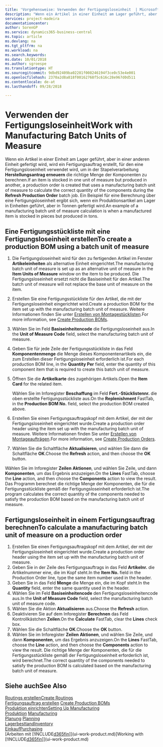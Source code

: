```yaml
---
title: 'Vorgehensweise: Verwenden der Fertigungsloseinheit  | Microsoft Docs'
description: "Wenn ein Artikel in einer Einheit am Lager geführt, aber in einer anderen Einheit gefertigt wird, kann ein Fertigungsauftrag erstellt werden, für den eine Fertigungsloseinheit verwendet wird, um in der Stapelverarbeitung  FA berechnen die richtige Menge der Komponenten zu berechnen. Ein Beispiel für eine Berechnung über eine Fertigungsloseinheit ergibt sich, wenn ein Produktionsartikel am Lager in Einheiten geführt, aber in Tonnen gefertigt wird."
services: project-madeira
documentationcenter: 
author: SorenGP
ms.service: dynamics365-business-central
ms.topic: article
ms.devlang: na
ms.tgt_pltfrm: na
ms.workload: na
ms.search.keywords: 
ms.date: 10/01/2018
ms.author: sgroespe
ms.translationtype: HT
ms.sourcegitcommit: 9dbd92409ba02281f008246194f3ce0c53e4e001
ms.openlocfilehash: 2370a2d8a818f00162768f5c616c28e967d0d511
ms.contentlocale: de-at
ms.lasthandoff: 09/28/2018

---
```

# <a name="work-with-manufacturing-batch-units-of-measure"></a><span data-ttu-id="62289-104">Verwenden der Fertigungsloseinheit</span><span class="sxs-lookup"><span data-stu-id="62289-104">Work with Manufacturing Batch Units of Measure</span></span>
<span data-ttu-id="62289-105">Wenn ein Artikel in einer Einheit am Lager geführt, aber in einer anderen Einheit gefertigt wird, wird ein Fertigungsauftrag erstellt, für den eine Fertigungsloseinheit verwendet wird, um in der Stapelverarbeitung **Herstellungsantrag erneuern** die richtige Menge der Komponenten zu berechnen.</span><span class="sxs-lookup"><span data-stu-id="62289-105">If an item is stocked in one unit of measure but produced in another, a production order is created that uses a manufacturing batch unit of measure to calculate the correct quantity of the components during the **Refresh Production Order** batch job.</span></span> <span data-ttu-id="62289-106">Ein Beispiel für eine Berechnung über eine Fertigungsloseinheit ergibt sich, wenn ein Produktionsartikel am Lager in Einheiten geführt, aber in Tonnen gefertigt wird.</span><span class="sxs-lookup"><span data-stu-id="62289-106">An example of a manufacturing batch unit of measure calculation is when a manufactured item is stocked in pieces but produced in tons.</span></span>  

## <a name="to-create-a-production-bom-using-a-batch-unit-of-measure"></a><span data-ttu-id="62289-107">Eine Fertigungsstückliste mit eine Fertigungsloseinheit erstellen</span><span class="sxs-lookup"><span data-stu-id="62289-107">To create a production BOM using a batch unit of measure</span></span>  
1.  <span data-ttu-id="62289-108">Die Fertigungsloseinheit wird für den zu fertigenden Artikel im Fenster **Artikeleinheiten** als alternative Einheit eingerichtet.</span><span class="sxs-lookup"><span data-stu-id="62289-108">The manufacturing batch unit of measure is set up as an alternative unit of measure in the **Item Units of Measure** window on the item to be produced.</span></span> <span data-ttu-id="62289-109">Die Fertigungsloseinheit ersetzt nicht die Basiseinheit für den Artikel.</span><span class="sxs-lookup"><span data-stu-id="62289-109">The batch unit of measure will not replace the base unit of measure on the item.</span></span>  
2.  <span data-ttu-id="62289-110">Erstellen Sie eine Fertigungsstückliste für den Artikel, die mit der Fertigungsloseinheit eingerichtet wird.</span><span class="sxs-lookup"><span data-stu-id="62289-110">Create a production BOM for the item set up with the manufacturing batch unit of measure.</span></span> <span data-ttu-id="62289-111">Weitere Informationen finden Sie unter [Erstellen von Montagestücklisten](production-how-to-create-production-boms.md).</span><span class="sxs-lookup"><span data-stu-id="62289-111">For more information, see [Create Production BOMs](production-how-to-create-production-boms.md).</span></span>  
3.  <span data-ttu-id="62289-112">Wählen Sie im Feld **Basiseinheitencode** die Fertigungsloseinheit aus.</span><span class="sxs-lookup"><span data-stu-id="62289-112">In the **Unit of Measure Code** field, select the manufacturing batch unit of measure.</span></span>  
4.  <span data-ttu-id="62289-113">Geben Sie für jede Zeile der Fertigungsstückliste in das Feld **Komponentenmenge** die Menge dieses Komponentenartikels ein, die zum Erstellen dieser Fertigungsloseinheit erforderlich ist.</span><span class="sxs-lookup"><span data-stu-id="62289-113">For each production BOM line, in the **Quantity Per** field, enter the quantity of this component item that is required to create this batch unit of measure.</span></span>  
5.  <span data-ttu-id="62289-114">Öffnen Sie die  **Artikelkarte** des zugehörigen Artikels.</span><span class="sxs-lookup"><span data-stu-id="62289-114">Open the **Item Card** for the related item.</span></span>  

    <span data-ttu-id="62289-115">Wählen Sie im Inforegister **Beschaffung** im Feld **Fert.-Stücklistennr.** die oben erstellte Fertigungsstückliste aus.</span><span class="sxs-lookup"><span data-stu-id="62289-115">On the **Replenishment** FastTab, in the **Production BOM No.** field, select the production BOM created above.</span></span>  
6.  <span data-ttu-id="62289-116">Erstellen Sie einen Fertigungsauftragskopf mit dem Artikel, der mit der Fertigungsloseinheit eingerichtet wurde.</span><span class="sxs-lookup"><span data-stu-id="62289-116">Create a production order header using the item set up with the manufacturing batch unit of measure.</span></span> <span data-ttu-id="62289-117">Weitere Informationen finden Sie unter [Erstellen von Montageaufträgen](production-how-to-create-production-orders.md).</span><span class="sxs-lookup"><span data-stu-id="62289-117">For more information, see [Create Production Orders](production-how-to-create-production-orders.md).</span></span>  
7.  <span data-ttu-id="62289-118">Wählen Sie die Schaltfläche **Aktualisieren**, und wählen Sie dann die Schaltfläche **OK**.</span><span class="sxs-lookup"><span data-stu-id="62289-118">Choose the **Refresh** action, and then choose  the **OK** button.</span></span>  

<span data-ttu-id="62289-119">Wählen Sie im Inforegister **Zeilen** **Aktionen**, und wählen Sie Zeile, und dann **Komponenten**, um das Ergebnis anzuzeigen.</span><span class="sxs-lookup"><span data-stu-id="62289-119">On the **Lines** FastTab, choose the **Line** action, and then choose the **Components** action to view the result.</span></span> <span data-ttu-id="62289-120">Das Programm berechnet die richtige Menge der Komponenten, die für die Fertigungsstückliste gemäß der Fertigungsloseinheit erforderlich ist.</span><span class="sxs-lookup"><span data-stu-id="62289-120">The program calculates the correct quantity of the components needed to satisfy the production BOM based on the manufacturing batch unit of measure.</span></span>  

## <a name="to-calculate-a-manufacturing-batch-unit-of-measure-on-a-production-order"></a><span data-ttu-id="62289-121">Fertigungsloseinheit in einem Fertigungsauftrag berechnen</span><span class="sxs-lookup"><span data-stu-id="62289-121">To calculate a manufacturing batch unit of measure on a production order</span></span>  
1.  <span data-ttu-id="62289-122">Erstellen Sie einen Fertigungsauftragskopf mit dem Artikel, der mit der Fertigungsloseinheit eingerichtet wurde.</span><span class="sxs-lookup"><span data-stu-id="62289-122">Create a production order header using the item set up with the manufacturing batch unit of measure.</span></span>  
2.  <span data-ttu-id="62289-123">Geben Sie in der Zeile des Fertigungsauftrags in das Feld **Artikelnr.** die Artikelnummer eine, die im Kopf steht.</span><span class="sxs-lookup"><span data-stu-id="62289-123">In the **Item No.** field in the Production Order line, type the same item number used in the header.</span></span>  
3.  <span data-ttu-id="62289-124">Geben Sie in das Feld **Menge** die Menge ein, die im Kopf steht.</span><span class="sxs-lookup"><span data-stu-id="62289-124">In the **Quantity** field, enter the same quantity used in the header.</span></span>  
4.  <span data-ttu-id="62289-125">Wählen Sie im Feld **Basiseinheitencode** den Fertigungsloseinheitencode aus.</span><span class="sxs-lookup"><span data-stu-id="62289-125">In the **Unit of Measure Code** field, select the manufacturing batch unit of measure code.</span></span>  
5.  <span data-ttu-id="62289-126">Wählen Sie die Aktion **Aktualisieren** aus.</span><span class="sxs-lookup"><span data-stu-id="62289-126">Choose the **Refresh** action.</span></span>
6.  <span data-ttu-id="62289-127">Deaktivieren Sie auf dem Inforegister **Berechnen** das Feld Kontrollkästchen **Zeilen**.</span><span class="sxs-lookup"><span data-stu-id="62289-127">On the **Calculate** FastTab, clear the **Lines** check box.</span></span>  
7.  <span data-ttu-id="62289-128">Wählen Sie die Schaltfläche **OK**.</span><span class="sxs-lookup"><span data-stu-id="62289-128">Choose the **OK** button.</span></span>  
8.  <span data-ttu-id="62289-129">Wählen Sie im Inforegister **Zeilen** **Aktionen**, und wählen Sie Zeile, und dann **Komponenten**, um das Ergebnis anzuzeigen.</span><span class="sxs-lookup"><span data-stu-id="62289-129">On the **Lines** FastTab, choose the **Line** action, and then choose the **Components** action to view the result.</span></span> <span data-ttu-id="62289-130">Die richtige Menge der Komponenten, die für die Fertigungsstückliste gemäß der Fertigungsloseinheit erforderlich ist, wird berechnet.</span><span class="sxs-lookup"><span data-stu-id="62289-130">The correct quantity of the components needed to satisfy the production BOM is calculated based on the manufacturing batch unit of measure.</span></span>  

## <a name="see-also"></a><span data-ttu-id="62289-131">Siehe auch</span><span class="sxs-lookup"><span data-stu-id="62289-131">See Also</span></span>  
[<span data-ttu-id="62289-132">Routings erstellen</span><span class="sxs-lookup"><span data-stu-id="62289-132">Create Routings</span></span>](production-how-to-create-routings.md)  
<span data-ttu-id="62289-133">[Fertigungsauftrag erstellen](production-how-to-create-production-boms.md)   </span><span class="sxs-lookup"><span data-stu-id="62289-133">[Create Production BOMs](production-how-to-create-production-boms.md)   </span></span>  
[<span data-ttu-id="62289-134">Produktion einrichten</span><span class="sxs-lookup"><span data-stu-id="62289-134">Setting Up Manufacturing</span></span>](production-configure-production-processes.md)  
<span data-ttu-id="62289-135">[Produktion](production-manage-manufacturing.md)  </span><span class="sxs-lookup"><span data-stu-id="62289-135">[Manufacturing](production-manage-manufacturing.md)  </span></span>  
<span data-ttu-id="62289-136">[Planung](production-planning.md) </span><span class="sxs-lookup"><span data-stu-id="62289-136">[Planning](production-planning.md) </span></span>  
[<span data-ttu-id="62289-137">Lagerbesttand</span><span class="sxs-lookup"><span data-stu-id="62289-137">Inventory</span></span>](inventory-manage-inventory.md)  
[<span data-ttu-id="62289-138">Einkauf</span><span class="sxs-lookup"><span data-stu-id="62289-138">Purchasing</span></span>](purchasing-manage-purchasing.md)  
<span data-ttu-id="62289-139">[Arbeiten mit [!INCLUDE[d365fin](includes/d365fin_md.md)]](ui-work-product.md)</span><span class="sxs-lookup"><span data-stu-id="62289-139">[Working with [!INCLUDE[d365fin](includes/d365fin_md.md)]](ui-work-product.md)</span></span>  

